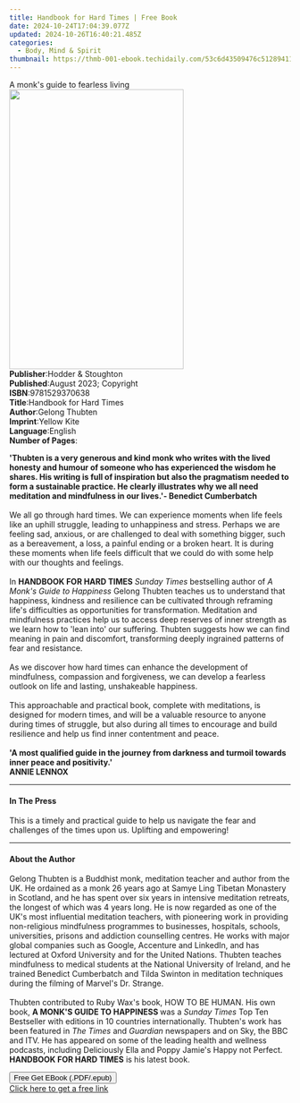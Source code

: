```yaml
---
title: Handbook for Hard Times | Free Book
date: 2024-10-24T17:04:39.077Z
updated: 2024-10-26T16:40:21.485Z
categories:
  - Body, Mind & Spirit
thumbnail: https://thmb-001-ebook.techidaily.com/53c6d43509476c5128941104c3fd7a51d956553a000d96fdf0c07224ee0e797f.jpg
---
```

<main id="book-container">
  <div class="flex flex-col">
    <div class="book-brief flex-1 py-6 px-4 sm:p-6 md:py-10 md:px-8">
      <!-- brief-->
      <div class="book-brief-main">A monk's guide to fearless living</div>
    </div>
    <div
      class="book-meta-info flex-1 grid gap-4 col-start-1 col-end-3 row-start-1 sm:mb-6 sm:grid-cols-4 lg:gap-6 lg:col-start-2 lg:row-end-6 lg:row-span-6 lg:mb-0"
    >
      <div
        class="book-meta-info-left place-content-center mt-4 p-4 text-sm leading-6 col-start-2 col-span-2 dark:text-slate-400"
      >
        <img
          class="w-full h-500 object-cover rounded-lg sm:h-255 sm:col-span-2 lg:col-span-full"
          src="https://img-001-ebook.techidaily.com/70ae0bde8f6e9c1fb2c0c5e3c29b2f5cedb30a18e54aabdac4632cffd317f6ed.jpg"
          alt=""
          width="312"
          height="500"
        />
      </div>
      <div
        class="book-meta-info-right mt-2 col-start-1 row-start-2 col-span-3 self-center"
      >
        <!-- meta data  -->
        <div class="flex flex-col px-4 md:px-8">
          <div class="flex-1">
            <strong>Publisher</strong>:<span class="px-2"
              >Hodder &amp; Stoughton</span
            >
          </div>
          <div class="flex-1">
            <strong>Published</strong>:<span class="px-2"
              >August 2023; Copyright</span
            >
          </div>
          <div class="flex-1">
            <strong>ISBN</strong>:<span class="px-2">9781529370638</span>
          </div>
          <div class="flex-1">
            <strong>Title</strong>:<span class="px-2"
              >Handbook for Hard Times</span
            >
          </div>
          <div class="flex-1">
            <strong>Author</strong>:<span class="px-2">Gelong Thubten</span>
          </div>
          <div class="flex-1">
            <strong>Imprint</strong>:<span class="px-2">Yellow Kite</span>
          </div>
          <div class="flex-1">
            <strong>Language</strong>:<span class="px-2">English</span>
          </div>
          <div class="flex-1">
            <strong>Number of Pages</strong>:<span class="px-2"></span>
          </div>
        </div>
      </div>
    </div>
    <div class="book-description flex-1 py-6 px-4 sm:p-6 md:py-10 md:px-8">
      <div class="book-description-main">
        <div accordion-content="" id="description">
          <p>
            <b
              >'Thubten is a very generous and kind monk who writes with the
              lived honesty and humour of someone who has experienced the wisdom
              he shares. His writing is full of inspiration but also the
              pragmatism needed to form a sustainable practice. He clearly
              illustrates why we all need meditation and mindfulness in our
              lives.'- Benedict Cumberbatch </b
            ><br /><br />We all go through hard times. We can experience moments
            when life feels like an uphill struggle, leading to unhappiness and
            stress. Perhaps we are feeling sad, anxious, or are challenged to
            deal with something bigger, such as a bereavement, a loss, a painful
            ending or a broken heart. It is during these moments when life feels
            difficult that we could do with some help with our thoughts and
            feelings.<br /><br />In <b>HANDBOOK FOR HARD TIMES</b>
            <i>Sunday Times</i> bestselling author of
            <i>A Monk's Guide to Happiness</i> Gelong Thubten teaches us to
            understand that happiness, kindness and resilience can be cultivated
            through reframing life's difficulties as opportunities for
            transformation. Meditation and mindfulness practices help us to
            access deep reserves of inner strength as we learn how to 'lean
            into' our suffering. Thubten suggests how we can find meaning in
            pain and discomfort, transforming deeply ingrained patterns of fear
            and resistance.<br /><br />As we discover how hard times can enhance
            the development of mindfulness, compassion and forgiveness, we can
            develop a fearless outlook on life and lasting, unshakeable
            happiness. <br /><br />This approachable and practical book,
            complete with meditations, is designed for modern times, and will be
            a valuable resource to anyone during times of struggle, but also
            during all times to encourage and build resilience and help us find
            inner contentment and peace.<br /><br /><b
              >'A most qualified guide in the journey from darkness and turmoil
              towards inner peace and positivity.'</b
            ><br /><b>ANNIE LENNOX</b>
          </p>
        </div>
        <div class="accordion-fader"></div>
      </div>
    </div>
    <div class="book-excerpts flex-1 py-6 px-4 sm:p-6 md:py-10 md:px-8">
      <!-- excerpts-->
      <div class="book-excerpts-main">
        <hr />
        <h4 class="placeholder placeholder-heading">
          <span>In The Press</span>
        </h4>
        <p>
          This is a timely and practical guide to help us navigate the fear and
          challenges of the times upon us. Uplifting and empowering!
        </p>
      </div>
    </div>
    <div class="book-about-author flex-1 py-6 px-4 sm:p-6 md:py-10 md:px-8">
      <!-- about author-->
      <div class="book-main-author-main">
        <hr />
        <h4 class="placeholder placeholder-heading">
          <span>About the Author</span>
        </h4>
        <p></p>
        <p>
          Gelong Thubten is a Buddhist monk, meditation teacher and author from
          the UK. He ordained as a monk 26 years ago at Samye Ling Tibetan
          Monastery in Scotland, and he has spent over six years in intensive
          meditation retreats, the longest of which was 4 years long. He is now
          regarded as one of the UK's most influential meditation teachers, with
          pioneering work in providing non-religious mindfulness programmes to
          businesses, hospitals, schools, universities, prisons and addiction
          counselling centres. He works with major global companies such as
          Google, Accenture and LinkedIn, and has lectured at Oxford University
          and for the United Nations. Thubten teaches mindfulness to medical
          students at the National University of Ireland, and he trained
          Benedict Cumberbatch and Tilda Swinton in meditation techniques during
          the filming of Marvel's Dr. Strange. <br /><br />Thubten contributed
          to Ruby Wax's book, HOW TO BE HUMAN. His own book,
          <b>A MONK'S GUIDE TO HAPPINESS </b>was a <i>Sunday Times</i> Top Ten
          Bestseller with editions in 10 countries internationally. Thubten's
          work has been featured in <i>The Times</i> and
          <i>Guardian </i>newspapers and on Sky, the BBC and ITV. He has
          appeared on some of the leading health and wellness podcasts,
          including Deliciously Ella and Poppy Jamie's Happy not Perfect.
          <b>HANDBOOK FOR HARD TIMES</b> is his latest book.
        </p>
        <p></p>
      </div>
    </div>
    <div class="book-free-get flex-1 py-6 px-4 sm:p-6 md:py-10 md:px-8">
      <button
        id="btn-free-get"
        class="bg-blue-500 hover:bg-blue-700 text-white font-bold py-2 px-4 rounded"
      >
        Free Get EBook (.PDF/.epub)
      </button>
      <div id="countdown-display" class="px-2 text-lg mt-2"></div>
      <a
        id="free-link"
        class="hidden bg-blue-500 hover:bg-blue-700 text-white font-bold py-2 px-4 rounded"
        href="https://www.ebooks.com/en-us/book/210813108/handbook-for-hard-times/gelong-thubten/"
        target="_blank"
        >Click here to get a free link</a
      >
    </div>
    <script>
      let countdownTime = 0;
      let countdownInterval = null;
      document
        .getElementById('btn-free-get')
        .addEventListener('click', startCountdown);
      function startCountdown() {
        countdownTime = new Date().getTime() + 60000 * 3;
        countdownInterval = setInterval(updateCountdown, 1000);
        document.getElementById('btn-free-get').disabled = true;
        document
          .getElementById('btn-free-get')
          .classList.add('bg-gray-500', 'cursor-not-allowed');
      }
      function updateCountdown() {
        let currentTime = new Date().getTime();
        let timeLeft = countdownTime - currentTime;
        let secondsLeft = Math.floor(timeLeft / 1000);
        document.getElementById('countdown-display').innerHTML =
          `Remaining time: ${secondsLeft} seconds.`;
        if (secondsLeft <= 0) {
          clearInterval(countdownInterval);
          document.getElementById('btn-free-get').classList.add('hidden');
          document.getElementById('free-link').classList.remove('hidden');
          document.getElementById('countdown-display').innerHTML = '';
        }
      }
    </script>
  </div>
</main>

<ins class="adsbygoogle"
      style="display:block"
      data-ad-client="ca-pub-7571918770474297"
      data-ad-slot="8358498916"
      data-ad-format="auto"
      data-full-width-responsive="true"></ins>
    